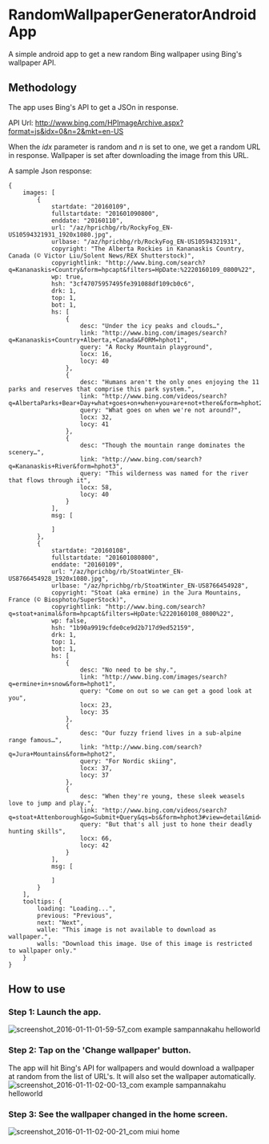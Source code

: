 # RandomWallpaperGeneratorAndroidApp
A simple android app to get a new random Bing wallpaper using Bing's wallpaper API.

## Methodology
The app uses Bing's API to get a JSOn in response.

API Url: http://www.bing.com/HPImageArchive.aspx?format=js&idx=0&n=2&mkt=en-US

When the _idx_ parameter is random and _n_ is set to one, we get a random URL in response.
Wallpaper is set after downloading the image from this URL.

A sample Json response: 
```
{
    images: [
        {
            startdate: "20160109",
            fullstartdate: "201601090800",
            enddate: "20160110",
            url: "/az/hprichbg/rb/RockyFog_EN-US10594321931_1920x1080.jpg",
            urlbase: "/az/hprichbg/rb/RockyFog_EN-US10594321931",
            copyright: "The Alberta Rockies in Kananaskis Country, Canada (© Victor Liu/Solent News/REX Shutterstock)",
            copyrightlink: "http://www.bing.com/search?q=Kananaskis+Country&form=hpcapt&filters=HpDate:%2220160109_0800%22",
            wp: true,
            hsh: "3cf47075957495fe391088df109cb0c6",
            drk: 1,
            top: 1,
            bot: 1,
            hs: [
                {
                    desc: "Under the icy peaks and clouds…",
                    link: "http://www.bing.com/images/search?q=Kananaskis+Country+Alberta,+Canada&FORM=hphot1",
                    query: "A Rocky Mountain playground",
                    locx: 16,
                    locy: 40
                },
                {
                    desc: "Humans aren't the only ones enjoying the 11 parks and reserves that comprise this park system.",
                    link: "http://www.bing.com/videos/search?q=AlbertaParks+Bear+Day+what+goes+on+when+you+are+not+there&form=hphot2#view=detail&mid=991A206CC98614864AC8991A206CC98614864AC8",
                    query: "What goes on when we're not around?",
                    locx: 32,
                    locy: 41
                },
                {
                    desc: "Though the mountain range dominates the scenery…",
                    link: "http://www.bing.com/search?q=Kananaskis+River&form=hphot3",
                    query: "This wilderness was named for the river that flows through it",
                    locx: 58,
                    locy: 40
                }
            ],
            msg: [
                
            ]
        },
        {
            startdate: "20160108",
            fullstartdate: "201601080800",
            enddate: "20160109",
            url: "/az/hprichbg/rb/StoatWinter_EN-US8766454928_1920x1080.jpg",
            urlbase: "/az/hprichbg/rb/StoatWinter_EN-US8766454928",
            copyright: "Stoat (aka ermine) in the Jura Mountains, France (© Biosphoto/SuperStock)",
            copyrightlink: "http://www.bing.com/search?q=stoat+animal&form=hpcapt&filters=HpDate:%2220160108_0800%22",
            wp: false,
            hsh: "1b90a9919cfde0ce9d2b717d9ed52159",
            drk: 1,
            top: 1,
            bot: 1,
            hs: [
                {
                    desc: "No need to be shy.",
                    link: "http://www.bing.com/images/search?q=ermine+in+snow&form=hphot1",
                    query: "Come on out so we can get a good look at you",
                    locx: 23,
                    locy: 35
                },
                {
                    desc: "Our fuzzy friend lives in a sub-alpine range famous…",
                    link: "http://www.bing.com/search?q=Jura+Mountains&form=hphot2",
                    query: "For Nordic skiing",
                    locx: 37,
                    locy: 37
                },
                {
                    desc: "When they're young, these sleek weasels love to jump and play.",
                    link: "http://www.bing.com/videos/search?q=stoat+Attenborough&go=Submit+Query&qs=bs&form=hphot3#view=detail&mid=0333ACF20A0C550B8A360333ACF20A0C550B8A36",
                    query: "But that's all just to hone their deadly hunting skills",
                    locx: 66,
                    locy: 42
                }
            ],
            msg: [
                
            ]
        }
    ],
    tooltips: {
        loading: "Loading...",
        previous: "Previous",
        next: "Next",
        walle: "This image is not available to download as wallpaper.",
        walls: "Download this image. Use of this image is restricted to wallpaper only."
    }
}
```

## How to use

### Step 1: Launch the app.
![screenshot_2016-01-11-01-59-57_com example sampannakahu helloworld](https://cloud.githubusercontent.com/assets/10060176/12223819/8c615b4c-b807-11e5-9e75-159960386d6e.png)

### Step 2: Tap on the 'Change wallpaper' button.
The app will hit Bing's API for wallpapers and would download a wallpaper at random from the list of URL's. It will also set the wallpaper automatically.
![screenshot_2016-01-11-02-00-13_com example sampannakahu helloworld](https://cloud.githubusercontent.com/assets/10060176/12223820/8c6433e4-b807-11e5-9ee1-8a6bf77bc512.png)

### Step 3: See the wallpaper changed in the home screen.
![screenshot_2016-01-11-02-00-21_com miui home](https://cloud.githubusercontent.com/assets/10060176/12223821/8ca0118e-b807-11e5-8918-1c4f2f06dc47.png)
